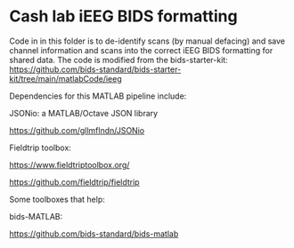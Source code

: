 # Cash lab iEEG BIDS formatting

Code in in this folder is to de-identify scans (by manual defacing) and save channel information and scans into the correct iEEG BIDS formatting for shared data. The code is modified from the bids-starter-kit:
https://github.com/bids-standard/bids-starter-kit/tree/main/matlabCode/ieeg

Dependencies for this MATLAB pipeline include:

JSONio: a MATLAB/Octave JSON library

https://github.com/gllmflndn/JSONio 

Fieldtrip toolbox: 

https://www.fieldtriptoolbox.org/

https://github.com/fieldtrip/fieldtrip

Some toolboxes that help:

bids-MATLAB:

https://github.com/bids-standard/bids-matlab


